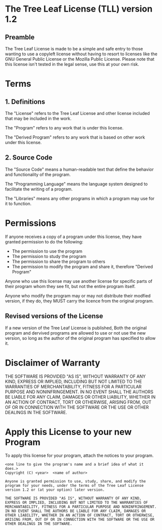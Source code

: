 # The Tree Leaf License (TLL) version 1.2

## Preamble

The Tree Leaf License is made to be a simple and safe entry to those wanting to use a copyleft license without having to resort to licenses like the GNU General Public License or the Mozilla Public License. Please note that this license isn't tested in the legal sense, use this at your own risk.

# Terms

## 1. Definitions

The "License" refers to the Tree Leaf License and other license included that may be included in the work.

The "Program" refers to any work that is under this license.

The "Derived Program" refers to any work that is based on other work under this license.

## 2. Source Code

The "Source Code" means a human-readable text that define the behavior and functionality of the program.

The "Programming Language" means the language system designed to facilitate the writing of a program.

The "Libraries" means any other programs in which a program may use for it to function.

# Permissions

If anyone receives a copy of a program under this license, they have granted permission to do the following:

- The permission to use the program
- The permission to study the program
- The permission to share the program to others
- The permission to modify the program and share it, therefore "Derived Program"

Anyone who use this license may use another license for specific parts of their program whom they see fit, but not the entire program itself.

Anyone who modify the program may or may not distribute their modfied version, if they do, they MUST carry the licence from the original program.

## Revised versions of the License

If a new version of the Tree Leaf License is published, Both the original program and dervived programs are allowed to use or not use the new version, so long as the author of the original program has specified to allow it.

# Disclaimer of Warranty

THE SOFTWARE IS PROVIDED "AS IS", WITHOUT WARRANTY OF ANY KIND,
EXPRESS OR IMPLIED, INCLUDING BUT NOT LIMITED TO THE WARRANTIES OF
MERCHANTABILITY, FITNESS FOR A PARTICULAR PURPOSE AND NONINFRINGEMENT.
IN NO EVENT SHALL THE AUTHORS BE LIABLE FOR ANY CLAIM, DAMAGES OR
OTHER LIABILITY, WHETHER IN AN ACTION OF CONTRACT, TORT OR OTHERWISE,
ARISING FROM, OUT OF OR IN CONNECTION WITH THE SOFTWARE OR THE USE OR
OTHER DEALINGS IN THE SOFTWARE.


# Apply this License to your new Program

To apply this license for your program, attach the notices to your program.

```
<one line to give the program's name and a brief idea of what it does.>
Copyright (C) <year>  <name of author>

Anyone is granted permission to use, study, share, and modify the program for your needs, under the terms of the Tree Leaf License version 1.2 or (at your option) later version.

THE SOFTWARE IS PROVIDED "AS IS", WITHOUT WARRANTY OF ANY KIND,
EXPRESS OR IMPLIED, INCLUDING BUT NOT LIMITED TO THE WARRANTIES OF
MERCHANTABILITY, FITNESS FOR A PARTICULAR PURPOSE AND NONINFRINGEMENT.
IN NO EVENT SHALL THE AUTHORS BE LIABLE FOR ANY CLAIM, DAMAGES OR
OTHER LIABILITY, WHETHER IN AN ACTION OF CONTRACT, TORT OR OTHERWISE,
ARISING FROM, OUT OF OR IN CONNECTION WITH THE SOFTWARE OR THE USE OR
OTHER DEALINGS IN THE SOFTWARE.
```
